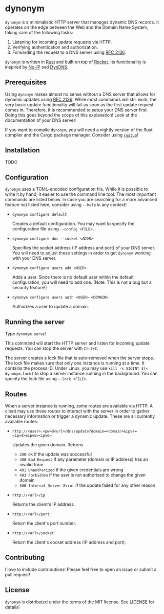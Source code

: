 # dynonym

`dynonym` is a minimalistic HTTP server that manages dynamic DNS records. It operates on the edge
between the Web and the Domain Name System, taking care of the following tasks:

1. Listening for incoming update requests via HTTP.
2. Verifying authentication and authorization.
3. Forwarding the request to a DNS server using [RFC 2136][30].

`dynonym` is written in [Rust][10] and built on top of [Rocket][20]. Its functionality is inspired
by [No-IP][40] and [DynDNS][50].

## Prerequisites

Using `dynonym` makes almost no sense without a DNS server that allows for dynamic updates using
[RFC 2136][30]: While most commands will still work, the very basic update functionality will fail
as soon as the first update request comes in. Therefore, it is recommended to setup your DNS server
first. Doing this goes beyond the scope of this explanation! Look at the documentation of your DNS
server!

If you want to compile `dynonym`, you will need a nightly version of the Rust compiler and the Cargo
package manager. Consider using [`rustup`][60]!

## Installation

TODO

## Configuration

`dynonym` uses a TOML-encoded configuration file. While it is possible to write it by hand, it
easier to use the command line tool. The most important commands are listed below. In case you are
searching for a more advanced feature not listed here, consider using `--help` in any context!

- `dynonym configure default`

  Creates a default configuration. You may want to specify the configuration file using
  `--config <FILE>`.

- `dynonym configure dns --socket <ADDR>`

  Specifies the socket address (IP address and port) of your DNS server. You will need to adjust
  these settings in order to get `dynonym` working with your DNS server.

- `dynonym configure users add <USER>`

  Adds a user. Since there is no default user within the default configuration, you will need to add
  one. (Note: This is not a bug but a security feature!)

- `dynonym configure users auth <USER> <DOMAIN>`

  Authorizes a user to update a domain.

## Running the server

Type `dynonym serve`!

This command will start the HTTP server and listen for incoming update requests. You can stop the
server with `Ctrl+C`.

The server creates a lock file that is auto-removed when the server stops. The lock file makes sure
that only one instance is running at a time. It contains the process ID. Under Linux, you may use
`kill -s SIGINT $(< dynonym.lock)` to stop a server instance running in the background. You can
specify the lock file using `--lock <FILE>`.

## Routes

When a server instance is running, some routes are available via HTTP. A client may use these routes
to interact with the server in order to gather necessary information or trigger a dynamic update.
These are all currently available routes:

- `http://<user>:<pw>@<url>/dns/update?domain=<domain>&ipv4=<ipv4>&ipv6=<ipv6>`

  Updates the given domain. Returns
    - `200 OK` if the update was successful
    - `400 Bad Request` if any parameter (domain or IP address) has an invalid form
    - `401 Unauthorized` if the given credentials are wrong
    - `403 Forbidden` if the user is not authorized to change the given domain
    - `500 Internal Server Error` if the update failed for any other reason


- `http://<url>/ip`

  Returns the client's IP address.

- `http://<url>/port`

  Return the client's port number.

- `http://<url>/socket`

  Return the client's socket address (IP address and port).

## Contributing

I love to include contributions! Please feel free to open an issue or submit a pull request!

## License

`dynonym` is distributed under the terms of the MIT license. See [LICENSE](LICENSE) for details!


[10]: https://www.rust-lang.org/
[20]: https://rocket.rs/
[30]: https://tools.ietf.org/html/rfc2136
[40]: https://www.noip.com/
[50]: https://dyn.com/remote-access/
[60]: https://www.rustup.rs/
